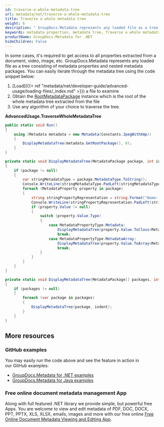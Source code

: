 ```yaml
---
id: traverse-a-whole-metadata-tree
url: metadata/net/traverse-a-whole-metadata-tree
title: Traverse a whole metadata tree
weight: 6
description: " GroupDocs.Metadata represents any loaded file as a tree consisting of metadata properties and nested metadata packages. You can easily iterate through the metadata tree"
keywords: metadata properties, metadata tree, Traverse a whole metadata tree
productName: GroupDocs.Metadata for .NET
hideChildren: False
---
```

In some cases, it's required to get access to all properties extracted from a document, video, image, etc. GroupDocs.Metadata represents any loaded file as a tree consisting of metadata properties and nested metadata packages. You can easily iterate through the metadata tree using the code snippet below:

1.  [Load]({{< ref "metadata/net/developer-guide/advanced-usage/loading-files/_index.md" >}}) a file to examine
2.  Obtain the [RootMetadataPackage](https://apireference.groupdocs.com/net/metadata/groupdocs.metadata.common/rootmetadatapackage) instance which is the root of the whole metadata tree extracted from the file
3.  Use any algorithm of your choice to traverse the tree.

**AdvancedUsage.TraverseWholeMetadataTree**

```csharp
public static void Run()
{
	using (Metadata metadata = new Metadata(Constants.JpegWithXmp))
	{
		DisplayMetadataTree(metadata.GetRootPackage(), 0);
	}
}

private static void DisplayMetadataTree(MetadataPackage package, int indent)
{
	if (package != null)
	{
		var stringMetadataType = package.MetadataType.ToString();
		Console.WriteLine(stringMetadataType.PadLeft(stringMetadataType.Length + indent));
		foreach (MetadataProperty property in package)
		{
			string stringPropertyRepresentation = string.Format("Name: {0}, Value: {1}", property.Name, property.Value);
			Console.WriteLine(stringPropertyRepresentation.PadLeft(stringPropertyRepresentation.Length + indent + 1));
			if (property.Value != null)
			{
				switch (property.Value.Type)
				{
					case MetadataPropertyType.Metadata:
						DisplayMetadataTree(property.Value.ToClass<MetadataPackage>(), indent + 2);
						break;
					case MetadataPropertyType.MetadataArray:
						DisplayMetadataTree(property.Value.ToArray<MetadataPackage>(), indent + 2);
						break;
				}
			}
		}
	}
}

private static void DisplayMetadataTree(MetadataPackage[] packages, int indent)
{
	if (packages != null)
	{
		foreach (var package in packages)
		{
			DisplayMetadataTree(package, indent);
		}
	}
}
```

## More resources
### GitHub examples
You may easily run the code above and see the feature in action in our GitHub examples:
*   [GroupDocs.Metadata for .NET examples](https://github.com/groupdocs-metadata/GroupDocs.Metadata-for-.NET)    
*   [GroupDocs.Metadata for Java examples](https://github.com/groupdocs-metadata/GroupDocs.Metadata-for-Java)    

### Free online document metadata management App
Along with full featured .NET library we provide simple, but powerful free Apps.
You are welcome to view and edit metadata of PDF, DOC, DOCX, PPT, PPTX, XLS, XLSX, emails, images and more with our free online [Free Online Document Metadata Viewing and Editing App](https://products.groupdocs.app/metadata).